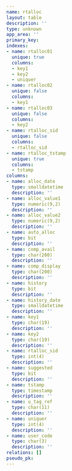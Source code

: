 ```yaml
---
name: rtalloc
layout: table
description: ''
type: unknown
app_area: ''
primary_key: 
indexes:
- name: rtalloc01
  unique: true
  columns:
  - key1
  - key2
  - uniquer
- name: rtalloc02
  unique: false
  columns:
  - key1
- name: rtalloc03
  unique: false
  columns:
  - key2
- name: rtalloc_sid
  unique: false
  columns:
  - rtalloc_sid
- name: rtalloc_tstamp
  unique: true
  columns:
  - tstamp
columns:
- name: alloc_date
  type: smalldatetime
  description: ''
- name: alloc_value1
  type: numeric(9,2)
  description: ''
- name: alloc_value2
  type: numeric(9,2)
  description: ''
- name: auto_alloc
  type: bit
  description: ''
- name: comp_avail
  type: char(200)
  description: ''
- name: comp_display
  type: char(200)
  description: ''
- name: history
  type: bit
  description: ''
- name: history_date
  type: smalldatetime
  description: ''
- name: key1
  type: char(19)
  description: ''
- name: key2
  type: char(19)
  description: ''
- name: rtalloc_sid
  type: int(4)
  description: ''
- name: suggested
  type: bit
  description: ''
- name: tstamp
  type: timestamp
  description: ''
- name: u_tag_ref
  type: char(11)
  description: ''
- name: uniquer
  type: int(4)
  description: ''
- name: user_code
  type: char(3)
  description: ''
relations: []
pseudo_pk: 
---
```


